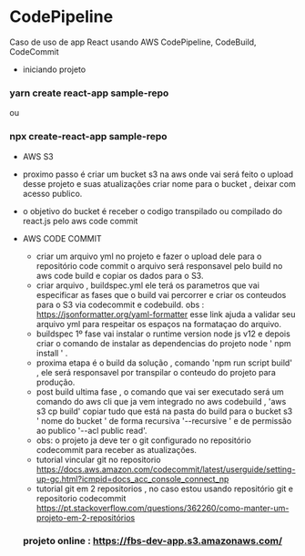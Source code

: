 # CodePipeline
 Caso de uso de app React usando AWS CodePipeline, CodeBuild, CodeCommit

 - iniciando projeto

 ### yarn create react-app sample-repo
 ou
 ### npx create-react-app sample-repo

- AWS S3
 - proximo passo é criar um bucket s3 na aws onde vai será feito o upload desse projeto e suas atualizações
criar nome para o bucket , deixar com acesso publico.
 - o objetivo do bucket é receber o codigo transpilado ou compilado do react.js  pelo aws code commit

- AWS CODE COMMIT
  - criar um arquivo yml no projeto e fazer o upload dele para  o repositório code commit o arquivo será responsavel pelo build  no aws code build e copiar os dados para o S3.
  - criar arquivo , buildspec.yml  ele terá os parametros que vai especificar as fases que o build vai percorrer e criar os conteudos para o S3 via codecommit e codebuild.    obs : https://jsonformatter.org/yaml-formatter  esse link ajuda a validar seu arquivo yml para respeitar os espaços na formataçao do arquivo.
  - buildspec 1º fase vai instalar o runtime version node js v12 e depois criar o comando de instalar as dependencias do projeto node ' npm install ' . 
  - proxima etapa é o build da solução , comando 'npm run script build'  , ele será responsavel por transpilar o conteudo do projeto para produção.
  - post build ultima fase , o comando que vai ser executado será um comando do aws cli que ja vem integrado no aws codebuild , 'aws s3 cp build'  copiar tudo que está na pasta do build para o bucket s3 ' nome do bucket  ' de forma recursiva '--recursive '  e de permissão ao publico '--acl public read'.
  - obs: o projeto ja deve ter o git configurado no repositório codecommit para receber as atualizações. 
  - tutorial vincular git no repositorio https://docs.aws.amazon.com/codecommit/latest/userguide/setting-up-gc.html?icmpid=docs_acc_console_connect_np
  - tutorial git em 2 repositorios , no caso estou usando repositório git e repositorio codecommit
    https://pt.stackoverflow.com/questions/362260/como-manter-um-projeto-em-2-repositórios

  ### projeto online : https://fbs-dev-app.s3.amazonaws.com/


  